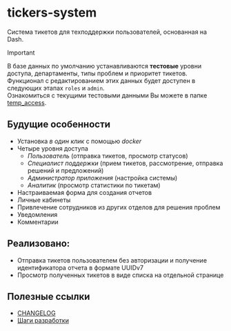 # tickers-system
Система тикетов для техподдержки пользователей, основанная на Dash.

> [!IMPORTANT]
> В базе данных по умолчанию устанавливаются **тестовые** уровни доступа, департаменты, типы проблем и приоритет тикетов.   
> Функционал с редактированием этих данных будет доступен в следующих этапах `roles` и `admin`.   
> Ознакомиться с текущими тестовыми данными Вы можете в папке [temp_access](./temp_access/).

## Будущие особенности
- Установка *в один клик* с помощью *docker*
- Четыре уровня доступа
    - *Пользователь* (отправка тикетов, просмотр статусов)
    - *Специалист поддержки* (прием тикетов, рассмотрение, отправка решений и предложений)
    - *Администратор приложения* (настройка системы)
    - *Аналитик* (просмотр статистики по тикетам)
- Настраиваемая форма для создания отчетов
- Личные кабинеты
- Привлечение сотрудников из других отделов для решения проблем
- Уведомления
- Комментарии

## Реализовано:
- Отправка тикетов пользователем без авторизации и получение идентификатора отчета в формате UUIDv7
- Просмотр полученных тикетов в виде списка на отдельной странице

## Полезные ссылки
- [CHANGELOG](./CHANGELOG.md)
- [Шаги разработки](./DEV_STEPS.md)
